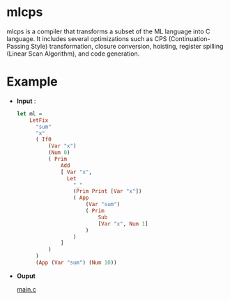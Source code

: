 # mlcps
mlcps is a compiler that transforms a subset of the ML language into C language. It includes several optimizations such as CPS (Continuation-Passing Style) transformation, closure conversion, hoisting, register spilling (Linear Scan Algorithm), and code generation. 
# Example
- **Input** :

    ```haskell
  let ml =
        LetFix
          "sum"
          "x"
          ( If0
              (Var "x")
              (Num 0)
              ( Prim
                  Add
                  [ Var "x",
                    Let
                      "_"
                      (Prim Print [Var "x"])
                      ( App
                          (Var "sum")
                          ( Prim
                              Sub
                              [Var "x", Num 1]
                          )
                      )
                  ]
              )
          )
          (App (Var "sum") (Num 10))
    ```
- **Ouput**

    [main.c](runtime/main.c)